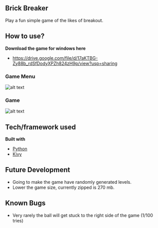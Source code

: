 ## Brick Breaker
Play a fun simple game of the likes of breakout.


## How to use?
<b>Download the game for windows here</b>
 - https://drive.google.com/file/d/17aKTBG-Zy88b_rdSfDodyXPZh824zH9p/view?usp=sharing
### Game Menu
![alt text](https://gdurl.com/BeGx)
  

### Game
![alt text](https://gdurl.com/UEtz)

## Tech/framework used

<b>Built with</b>
- [Python](https://python.com/)
- [Kivy](https://kivy.org/)


## Future Development
- Going to make the game have randomly generated levels.
- Lower the game size, currently zipped is 270 mb.

## Known Bugs
- Very rarely the ball will get stuck to the right side of the game (1/100 tries)
